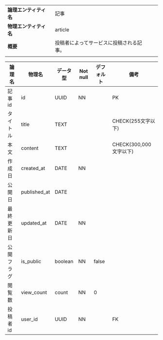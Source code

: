 ||||
|:-|:-|---|
|**論理エンティティ名**|記事|
|**物理エンティティ名**|article|
|**概要**|投稿者によってサービスに投稿される記事。|
|||

|論理名|物理名|データ型|Not null|デフォルト|備考|
|---|---|---|---|---|---|
|記事id|id|UUID|NN||PK|
|タイトル|title|TEXT|||CHECK(255文字以下)|
|本文|content|TEXT|||CHECK(300,000文字以下)|
|作成日|created_at|DATE|NN|||
|公開日|published_at|DATE||||
|最終更新日|updated_at|DATE|NN||
|公開フラグ|is_public|boolean|NN|false||
|閲覧数|view_count|count|NN|0||
|投稿者id|user_id|UUID|NN||FK|